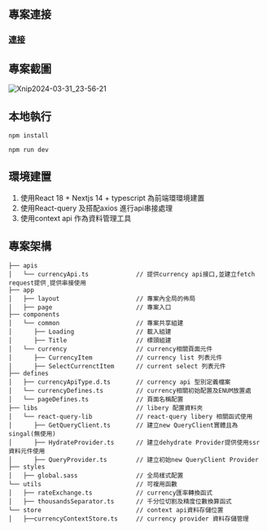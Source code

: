 ## 專案連接

### [連接](https://bito-calculator-app-k8rk.vercel.app/conversion)

## 專案截圖

![Xnip2024-03-31_23-56-21](https://github.com/Jacky20000326/Bito-calculator-app/assets/80142839/aa007ea5-9048-4f1b-ad2e-932edaa9e04d)


## 本地執行

```
npm install

npm run dev

```

## 環境建置

1. 使用React 18 + Nextjs 14 + typescript 為前端環環境建置
2. 使用React-query 及搭配axios 進行api串接處理
3. 使用context api 作為資料管理工具

## 專案架構

```
├── apis
│   └── currencyApi.ts             // 提供currency api接口,並建立fetch request提供¸提供串接使用
├── app
│   ├── layout                     // 專案內全局的佈局
│   ├── page                       // 專案入口
├── components                  
│   └── common                     // 專案共享組建
│      ├── Loading                 // 載入組建
│      ├── Title                   // 標頭組建
│   └── currency                   // currency相關頁面元件
│      ├── CurrencyItem            // currency list 列表元件
│      ├── SelectCurrenctItem      // current select 列表元件
├── defines
│   ├── currencyApiType.d.ts       // currency api 型別定義檔案
│   └── currencyDefines.ts         // currency相關初始配置及ENUM放置處
│   └── pageDefines.ts             // 頁面名稱配置
├── libs                           // libery 配置資料夾
│   └── react-query-lib            // react-query libery 相關函式使用
│      ├── GetQueryClient.ts       // 建立new QueryClient實體且為singal(無使用)
│      ├── HydrateProvider.ts      // 建立dehydrate Provider提供使用ssr資料元件使用
│      ├── QueryProvider.ts        // 建立初始new QueryClient Provider
├── styles                        
│   ├── global.sass                // 全局樣式配置
└── utils                          // 可複用函數
│   ├── rateExchange.ts            // currency匯率轉換函式   
│   ├── thousandsSeparator.ts      // 千分位切割及精度位數換算函式
└── store                          // context api資料存儲位置
│   ├──currencyContextStore.ts     // currency provider 資料存儲管理

```


